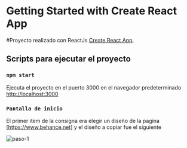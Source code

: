 # Getting Started with Create React App

#Proyecto realizado con ReactJs [Create React App](https://github.com/facebook/create-react-app).



## Scripts para ejecutar el proyecto

### `npm start`

Ejecuta el proyecto en el puerto 3000 en el navegador predeterminado
[http://localhost:3000](http://localhost:3000) 

### `Pantalla de inicio`

El primer item de la consigna era elegir un diseño de la pagina [https://www.behance.net] y el diseño a copiar fue el siguiente

![paso-1](https://user-images.githubusercontent.com/103010434/260592322-117778f9-44a4-495e-b854-eac700e859a9.jpg)

